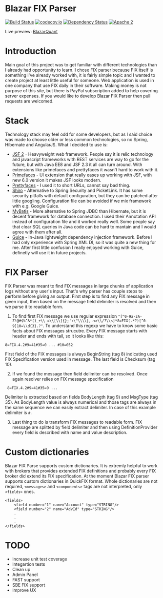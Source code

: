 # Blazar FIX Parser

[![Build Status](https://travis-ci.org/OpenBlazar/blazar-fix-parser.svg?branch=master)](https://travis-ci.org/OpenBlazar/blazar-fix-parser) 
[![codecov.io](https://codecov.io/github/OpenBlazar/blazar-fix-parser/coverage.svg?branch=master)](https://codecov.io/github/OpenBlazar/blazar-fix-parser?branch=master)
[![Dependency Status](https://www.versioneye.com/user/projects/56ac0d077e03c7003ba40de7/badge.svg?style=flat)](https://www.versioneye.com/user/projects/56ac0d077e03c7003ba40de7)
[![Apache 2](http://img.shields.io/badge/license-Apache%202-red.svg)](http://www.apache.org/licenses/LICENSE-2.0)

Live preview: [BlazarQuant](http://blazarquant.com/parser)

# Introduction

Main goal of this project was to get familiar with different technologies than I already had opportunity to learn. I chose FIX parser because FIX itself is something I've already worked with, it is fairly simple topic and I wanted to create project at least little useful for someone. Web application is used in one company that use FIX daily in their software. Making money is not purpose of this site, but there is PayPal subscription added to help covering server expenses. If you would like to develop Blazar FIX Parser then pull requests are welcomed. 

# Stack

Technology stack may feel odd for some developers, but as I said choice was made to choose older or less common technologies, so no Spring, Hibernate and AngularJS. What I decided to use is:

* [JSF 2](https://javaserverfaces.java.net/) - Heavyweight web framework. People say it is relic technology and javascript frameworks with REST services are way to go for the future, but with Java EE8 and JSF 2.3 it all can turn around. With extensions like primefaces and prettyfaces it wasn't hard to work with it.
* [Primefaces](https://github.com/primefaces/primefaces) - UI extension that really eases up working with JSF, with new 6.0 version it makes JSF looks modern. 
* [Prettyfaces](https://github.com/ocpsoft/prettyfaces) - I used it to short URLs, cannot say bad thing.
* [Shiro](https://github.com/apache/shiro) - Alternative to Spring Security and PicketLink. It has some security pitfalls with default configuration, but they can be patched after little googling. Configuration file can be avoided if we mix framework with e.g. Google Guice. 
* [MyBatis](https://github.com/mybatis/mybatis-3) - More alternative to Spring JDBC than Hibernate, but it is decent framework for database connection. I used their Annotation API instead of configuration file and it worked really well. Some people say that clear SQL queries in Java code can be hard to mantain and I would agree with them after all.
* [Guice](https://github.com/google/guice) - In-Java lightweight dependency injection framework. Before I had only experience with Spring XML DI, so it was quite a new thing for me. After first little confusion I really enjoyed working with Guice, definetly will use it in future projects.

# FIX Parser

FIX Parser was meant to find FIX messages in large chunks of application logs without any user's input. That's why parser has couple steps to perform before giving an output. First step is to find any FIX message in given input, then based on the message field delimiter is resolved and then we parse it to readable form.

1. To find first FIX message we use regular expression `"[^0-9a-zA-Z!@#$%^&*()_+\\-=\\[\\]{};':\"\\\\|,.<>\\/?\\s]*8=FIX(.*?)[^0-9]10=\\d{3}.?"`. To understand this regexp we have to know some basic facts about FIX messages strucutre. Every FIX message starts with header and ends with tail, so it looks like this:

  ``` 8=FIX.4.2#9=41#35=0 ... #10=052 ``` 

  First field of the FIX messages is always BeginString (tag 8) indicating used FIX Specification version used in message. The last field is Checksum (tag 10).

2. If we found the message then field delimiter can be resolved. Once again resolver relies on FIX message specification

  ``` 8=FIX.4.2#9=41#35=0 ...```
  
  Delimiter is extracted based on fields BodyLength (tag 9) and MsgType (tag 35). As BodyLength value is always numerical and those tags are always in the same sequence we can easily extract delimiter. In case of this example delimiter is `#`.
  
3. Last thing to do is transform FIX messages to readable form. FIX message are splitted by field delimiter and then using DefinitionProvider every field is described with name and value description.
 
# Custom dictionaries

Blazar FIX Parse supports custom dictionaries. It is extremly helpful to work with brokers that provides extended FIX definitions and probably every FIX broker did extend its FIX specification. At the moment Blazar FIX parser supports custom dictionaries in QuickFIX format. Whole dictionaries are not required, `<messages>` and `<components>` tags are not interpreted, only `<fields>` ones.

```
<fields>
    <field number="1" name="Account" type="STRING"/>
    <field number="2" name="AdvId" type="STRING"/>
    .
    .
    .
</fields>
```

# TODO

* Increase unit test coverage
* Integartion tests
* Clean up
* Admin Panel
* FAST support
* SBE FIX support
* Improve UX
